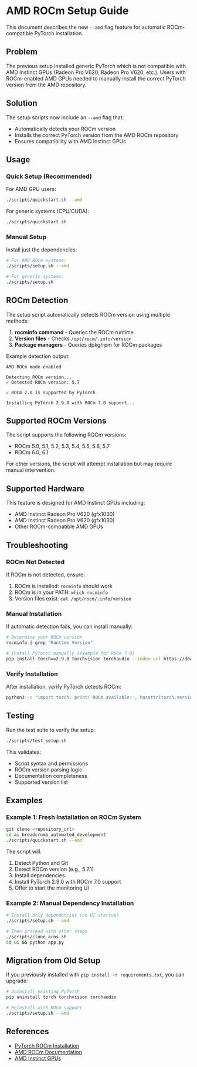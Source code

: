 # AMD ROCm Setup Guide

This document describes the new `--amd` flag feature for automatic ROCm-compatible PyTorch installation.

## Problem

The previous setup installed generic PyTorch which is not compatible with AMD Instinct GPUs (Radeon Pro V620, Radeon Pro V620, etc.). Users with ROCm-enabled AMD GPUs needed to manually install the correct PyTorch version from the AMD repository.

## Solution

The setup scripts now include an `--amd` flag that:
- Automatically detects your ROCm version
- Installs the correct PyTorch version from the AMD ROCm repository
- Ensures compatibility with AMD Instinct GPUs

## Usage

### Quick Setup (Recommended)

For AMD GPU users:
```bash
./scripts/quickstart.sh --amd
```

For generic systems (CPU/CUDA):
```bash
./scripts/quickstart.sh
```

### Manual Setup

Install just the dependencies:
```bash
# For AMD ROCm systems:
./scripts/setup.sh --amd

# For generic systems:
./scripts/setup.sh
```

## ROCm Detection

The setup script automatically detects ROCm version using multiple methods:

1. **rocminfo command** - Queries the ROCm runtime
2. **Version files** - Checks `/opt/rocm/.info/version`
3. **Package managers** - Queries dpkg/rpm for ROCm packages

Example detection output:
```
AMD ROCm mode enabled

Detecting ROCm version...
✓ Detected ROCm version: 5.7

✓ ROCm 7.0 is supported by PyTorch

Installing PyTorch 2.9.0 with ROCm 7.0 support...
```

## Supported ROCm Versions

The script supports the following ROCm versions:
- ROCm 5.0, 5.1, 5.2, 5.3, 5.4, 5.5, 5.6, 5.7
- ROCm 6.0, 6.1

For other versions, the script will attempt installation but may require manual intervention.

## Supported Hardware

This feature is designed for AMD Instinct GPUs including:
- AMD Instinct Radeon Pro V620 (gfx1030)
- AMD Instinct Radeon Pro V620 (gfx1030)
- Other ROCm-compatible AMD GPUs

## Troubleshooting

### ROCm Not Detected

If ROCm is not detected, ensure:
1. ROCm is installed: `rocminfo` should work
2. ROCm is in your PATH: `which rocminfo`
3. Version files exist: `cat /opt/rocm/.info/version`

### Manual Installation

If automatic detection fails, you can install manually:
```bash
# Determine your ROCm version
rocminfo | grep "Runtime Version"

# Install PyTorch manually (example for ROCm 7.0)
pip install torch==2.9.0 torchvision torchaudio --index-url https://download.pytorch.org/whl/rocm7.0
```

### Verify Installation

After installation, verify PyTorch detects ROCm:
```bash
python3 -c "import torch; print('ROCm available:', hasattr(torch.version, 'hip'))"
```

## Testing

Run the test suite to verify the setup:
```bash
./scripts/test_setup.sh
```

This validates:
- Script syntax and permissions
- ROCm version parsing logic
- Documentation completeness
- Supported version list

## Examples

### Example 1: Fresh Installation on ROCm System

```bash
git clone <repository_url>
cd ai_breadcrumb_automated_development
./scripts/quickstart.sh --amd
```

The script will:
1. Detect Python and Git
2. Detect ROCm version (e.g., 5.7.1)
3. Install dependencies
4. Install PyTorch 2.9.0 with ROCm 7.0 support
5. Offer to start the monitoring UI

### Example 2: Manual Dependency Installation

```bash
# Install only dependencies (no UI startup)
./scripts/setup.sh --amd

# Then proceed with other steps
./scripts/clone_aros.sh
cd ui && python app.py
```

## Migration from Old Setup

If you previously installed with `pip install -r requirements.txt`, you can upgrade:

```bash
# Uninstall existing PyTorch
pip uninstall torch torchvision torchaudio

# Reinstall with ROCm support
./scripts/setup.sh --amd
```

## References

- [PyTorch ROCm Installation](https://pytorch.org/get-started/locally/)
- [AMD ROCm Documentation](https://rocmdocs.amd.com/)
- [AMD Instinct GPUs](https://www.amd.com/en/products/server-accelerators/instinct-mi25.html)
